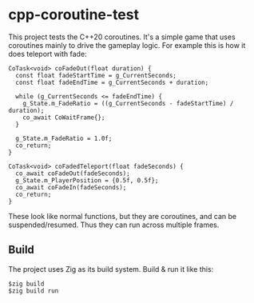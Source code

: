# cpp-coroutine-test

This project tests the C++20 coroutines. It's a simple game that uses
coroutines mainly to drive the gameplay logic.
For example this is how it does teleport with fade:

    CoTask<void> coFadeOut(float duration) {
      const float fadeStartTime = g_CurrentSeconds;
      const float fadeEndTime = g_CurrentSeconds + duration;

      while (g_CurrentSeconds <= fadeEndTime) {
        g_State.m_FadeRatio = ((g_CurrentSeconds - fadeStartTime) / duration);
        co_await CoWaitFrame{};
      }

      g_State.m_FadeRatio = 1.0f;
      co_return;
    }

    CoTask<void> coFadedTeleport(float fadeSeconds) {
      co_await coFadeOut(fadeSeconds);
      g_State.m_PlayerPosition = {0.5f, 0.5f};
      co_await coFadeIn(fadeSeconds);
      co_return;
    }

These look like normal functions, but they are coroutines, and can
be suspended/resumed. Thus they can run across multiple frames.

## Build

The project uses Zig as its build system. Build & run it like this:

    $zig build
    $zig build run

